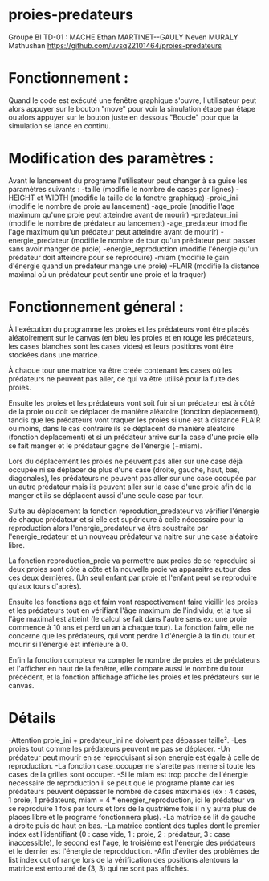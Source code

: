 # proies-predateurs

Groupe BI TD-01 :
MACHE Ethan
MARTINET--GAULY Neven
MURALY Mathushan
https://github.com/uvsq22101464/proies-predateurs

# Fonctionnement :

Quand le code est exécuté une fenêtre graphique s'ouvre, l'utilisateur peut alors appuyer sur le bouton "move" pour voir la simulation étape par étape ou alors appuyer sur le bouton juste en dessous "Boucle" pour que la simulation se lance en continu.

# Modification des paramètres :

Avant le lancement du programe l'utilisateur peut changer à sa guise les paramètres suivants :
-taille (modifie le nombre de cases par lignes)
-HEIGHT et WIDTH (modifie la taille de la fenetre graphique)
-proie_ini (modifie le nombre de proie au lancement)
-age_proie (modifie l'age maximum qu'une proie peut atteindre avant de mourir)
-predateur_ini (modifie le nombre de prédateur au lancement)
-age_predateur (modifie l'age maximum qu'un prédateur peut atteindre avant de mourir)
-energie_predateur (modifie le nombre de tour qu'un prédateur peut passer sans avoir manger de proie)
-energie_reproduction (modifie l'énergie qu'un prédateur doit atteindre pour se reproduire)
-miam (modifie le gain d'énergie quand un prédateur mange une proie)
-FLAIR (modifie la distance maximal où un prédateur peut sentir une proie et la traquer)

# Fonctionnement géneral :

À l'exécution du programme les proies et les prédateurs vont être placés aléatoirement sur le canvas (en bleu les proies et en rouge les prédateurs, les cases blanches sont les cases vides) et leurs positions vont être stockées dans une matrice.

À chaque tour une matrice va être créée contenant les cases où les prédateurs ne peuvent pas aller, ce qui va être utilisé pour la fuite des proies.

Ensuite les proies et les prédateurs vont soit fuir si un prédateur est à côté de la proie ou doit se déplacer de manière aléatoire (fonction deplacement), tandis que les prédateurs vont traquer les proies si une est à distance FLAIR ou moins, dans le cas contraire ils se déplacent de manière aléatoire (fonction deplacement) et si un prédateur arrive sur la case d'une proie elle se fait manger et le prédateur gagne de l'énergie (+miam).

Lors du déplacement les proies ne peuvent pas aller sur une case déjà occupée ni se déplacer de plus d'une case (droite, gauche, haut, bas, diagonales), les prédateurs ne peuvent pas aller sur une case occupée par un autre prédateur mais ils peuvent aller sur la case d'une proie afin de la manger et ils se déplacent aussi d'une seule case par tour.

Suite au déplacement la fonction reprodution_predateur va vérifier l'énergie de chaque prédateur et si elle est supérieure à celle nécessaire pour la reproduction alors l'energie_predateur va être soustraite par l'energie_redateur et un nouveau prédateur va naitre sur une case aléatoire libre.

La fonction reproduction_proie va permettre aux proies de se reproduire si deux proies sont côte à côte et la nouvelle proie va apparaitre autour des ces deux dernières. (Un seul enfant par proie et l'enfant peut se reproduire qu'aux tours d'après).

Ensuite les fonctions age et faim vont respectivement faire vieillir les proies et les prédateurs tout en vérifiant l'âge maximum de l'individu, et la tue si l'âge maximal est atteint (le calcul se fait dans l'autre sens ex: une proie commence à 10 ans et perd un an à chaque tour). La fonction faim, elle ne concerne que les prédateurs, qui vont perdre 1 d'énergie à la fin du tour et mourir si l'énergie est inférieure à 0.

Enfin la fonction compteur va compter le nombre de proies et de prédateurs et l'afficher en haut de la fenêtre, elle compare aussi le nombre du tour précédent, et la fonction affichage affiche les proies et les prédateurs sur le canvas.

# Détails

-Attention proie_ini + predateur_ini ne doivent pas dépasser taille².
-Les proies tout comme les prédateurs peuvent ne pas se déplacer.
-Un prédateur peut mourir en se reproduisant si son energie est égale à celle de reproduction.
-La fonction case_occuper ne s'arette pas meme si toute les cases de la grilles sont occuper.
-Si le miam est trop proche de l'énergie necessaire de reproduction il se peut que le programe plante car les prédateurs peuvent dépasser le nombre de cases maximales (ex : 4 cases, 1 proie, 1 prédateurs, miam = 4 * energier_reproduction, ici le prédateur va se reproduire 1 fois par tours et lors de la quatrième fois il n'y aurra plus de places libre et le programe fonctionnera plus).
-La matrice se lit de gauche à droite puis de haut en bas.
-La matrice contient des tuples dont le premier index est l'identifiant (0 : case vide, 1 : proie, 2 : prédateur, 3 : case inaccessible), le second est l'age, le troisième est l'énergie des prédateurs et le dernier est l'énergie de reprodduction.
-Afin d'éviter des problèmes de list index out of range lors de la vérification des positions alentours la matrice est entourré de (3, 3) qui ne sont pas affichés.
